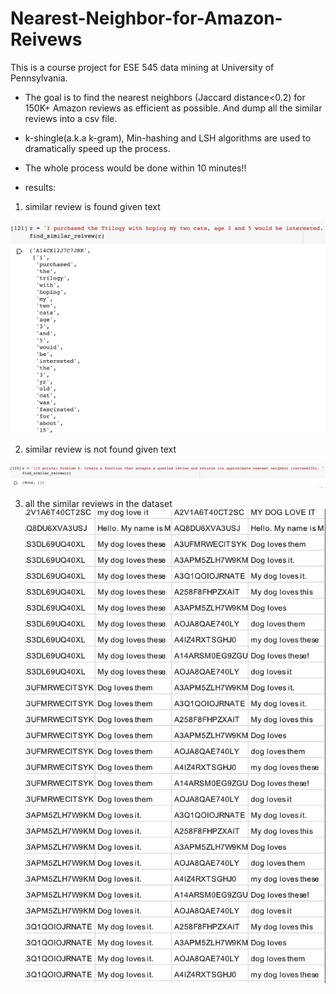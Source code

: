 # Nearest-Neighbor-for-Amazon-Reivews

This is a course project for ESE 545 data mining at University of Pennsylvania.

- The goal is to find the nearest neighbors (Jaccard distance&lt;0.2) for 150K+ Amazon reviews as efficient as possible. And dump all the similar reviews into a csv file.

- k-shingle(a.k.a k-gram), Min-hashing and LSH algorithms are used to dramatically speed up the process.

- The whole process would be done within 10 minutes!!

- results:
1. similar review is found given text

![](query_found.png)

2. similar review is not found given text

![](query_no)

3. all the similar reviews in the dataset
![](csv_file.png)
